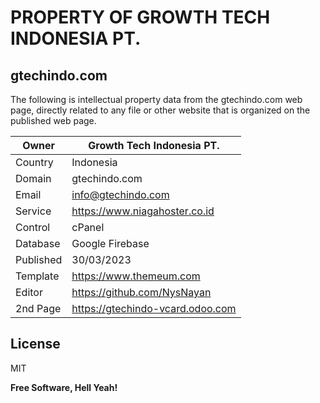 # PROPERTY OF GROWTH TECH INDONESIA PT.
## gtechindo.com
The following is intellectual property data from the gtechindo.com web page,
directly related to any file or other website that is organized on the published web page.

| Owner | Growth Tech Indonesia PT.|
| ------ | ------ |
| Country | Indonesia |
| Domain | gtechindo.com |
| Email | info@gtechindo.com |
| Service | https://www.niagahoster.co.id |
| Control | cPanel |
| Database | Google Firebase |
| Published | 30/03/2023 |
| Template | https://www.themeum.com |
| Editor | https://github.com/NysNayan |
| 2nd Page | https://gtechindo-vcard.odoo.com |

## License

MIT

**Free Software, Hell Yeah!**